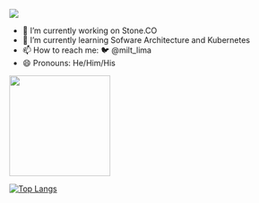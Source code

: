 ![](https://komarev.com/ghpvc/?username=miltlima&color=red)
                 

- 🔭 I’m currently working on Stone.CO
- 🌱 I’m currently learning Sofware Architecture and Kubernetes
- 📫 How to reach me: 🐦 @milt_lima 
- 😄 Pronouns: He/Him/His

<img height="180em" src="https://github-readme-stats.vercel.app/api?username=miltlima&show_icons=true&hide_border=true&&count_private=true&include_all_commits=true" />

[![Top Langs](https://github-readme-stats.vercel.app/api/top-langs/?username=miltlima&layout=compact&hide_border=true)](https://github.com/anuraghazra/github-readme-stats)




